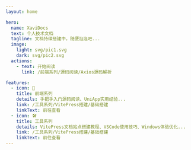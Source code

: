 ```yaml
---
layout: home

hero:
  name: XaviDocs
  text: 个人技术文档
  tagline: 文档持续搭建中，随便逛逛吧...
  image:
    light: svg/pic1.svg
    dark: svg/pic2.svg
  actions: 
    - text: 开始阅读
      link: /前端系列/源码阅读/Axios源码解析

features:
  - icon: 📖
    title: 前端系列
    details: 手把手入门源码阅读、UniApp实用经验...
    link: /工具系列/VitePress搭建/基础搭建
    linkText: 前往查看
  - icon: 🛠️
    title: 工具系列
    details: VitePress文档站点搭建教程、VSCode使用技巧、Windows体验优化...
    link: /工具系列/VitePress搭建/基础搭建
    linkText: 前往查看
---
```


<script setup>
import { useData } from 'vitepress'

const data = useData();

console.log(data)
</script>
